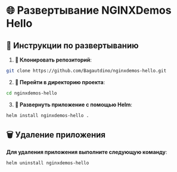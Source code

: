 # 🌐 Развертывание NGINXDemos Hello

## 📝 Инструкции по развертыванию

1. **🔗 Клонировать репозиторий**:

```bash
git clone https://github.com/Bagautdino/nginxdemos-hello.git
```
2. **📂 Перейти в директорию проекта**:

```bash
cd nginxdemos-hello
```
3. **🚀 Развернуть приложение с помощью Helm**:

```bash
helm install nginxdemos-hello .
```
## 🗑️ Удаление приложения

**Для удаления приложения выполните следующую команду**:

```bash
helm uninstall nginxdemos-hello
```

